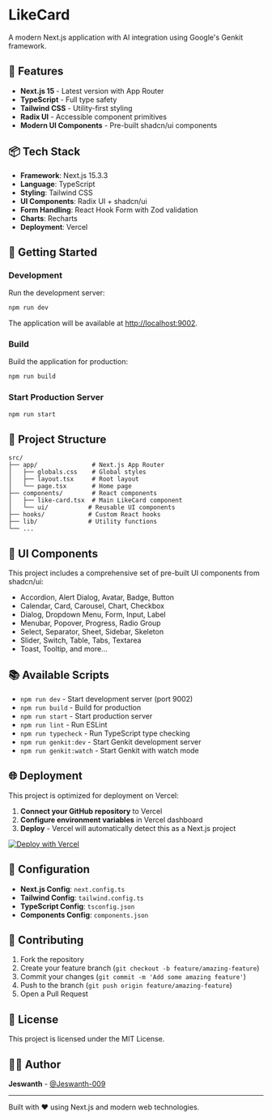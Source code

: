 # LikeCard

A modern Next.js application with AI integration using Google's Genkit framework.

## 🚀 Features

- **Next.js 15** - Latest version with App Router
- **TypeScript** - Full type safety
- **Tailwind CSS** - Utility-first styling
- **Radix UI** - Accessible component primitives
- **Modern UI Components** - Pre-built shadcn/ui components

## 📦 Tech Stack

- **Framework**: Next.js 15.3.3
- **Language**: TypeScript
- **Styling**: Tailwind CSS
- **UI Components**: Radix UI + shadcn/ui
- **Form Handling**: React Hook Form with Zod validation
- **Charts**: Recharts
- **Deployment**: Vercel

## 🚦 Getting Started

### Development

Run the development server:

```bash
npm run dev
```

The application will be available at [http://localhost:9002](http://localhost:9002).

### Build

Build the application for production:

```bash
npm run build
```

### Start Production Server

```bash
npm run start
```

## 📁 Project Structure

```
src/
├── app/               # Next.js App Router
│   ├── globals.css    # Global styles
│   ├── layout.tsx     # Root layout
│   └── page.tsx       # Home page
├── components/        # React components
│   ├── like-card.tsx  # Main LikeCard component
│   └── ui/           # Reusable UI components
├── hooks/            # Custom React hooks
├── lib/              # Utility functions
└── ...
```

## 🎨 UI Components

This project includes a comprehensive set of pre-built UI components from shadcn/ui:

- Accordion, Alert Dialog, Avatar, Badge, Button
- Calendar, Card, Carousel, Chart, Checkbox
- Dialog, Dropdown Menu, Form, Input, Label
- Menubar, Popover, Progress, Radio Group
- Select, Separator, Sheet, Sidebar, Skeleton
- Slider, Switch, Table, Tabs, Textarea
- Toast, Tooltip, and more...

## 📚 Available Scripts

- `npm run dev` - Start development server (port 9002)
- `npm run build` - Build for production
- `npm run start` - Start production server
- `npm run lint` - Run ESLint
- `npm run typecheck` - Run TypeScript type checking
- `npm run genkit:dev` - Start Genkit development server
- `npm run genkit:watch` - Start Genkit with watch mode

## 🌐 Deployment

This project is optimized for deployment on Vercel:

1. **Connect your GitHub repository** to Vercel
2. **Configure environment variables** in Vercel dashboard
3. **Deploy** - Vercel will automatically detect this as a Next.js project

[![Deploy with Vercel](https://vercel.com/button)](https://vercel.com/new/clone?repository-url=https://github.com/Jeswanth-009/LikeCard)

## 🔧 Configuration

- **Next.js Config**: `next.config.ts`
- **Tailwind Config**: `tailwind.config.ts`
- **TypeScript Config**: `tsconfig.json`
- **Components Config**: `components.json`

## 🤝 Contributing

1. Fork the repository
2. Create your feature branch (`git checkout -b feature/amazing-feature`)
3. Commit your changes (`git commit -m 'Add some amazing feature'`)
4. Push to the branch (`git push origin feature/amazing-feature`)
5. Open a Pull Request

## 📄 License

This project is licensed under the MIT License.

## 👨‍💻 Author

**Jeswanth** - [@Jeswanth-009](https://github.com/Jeswanth-009)

---

Built with ❤️ using Next.js and modern web technologies.
